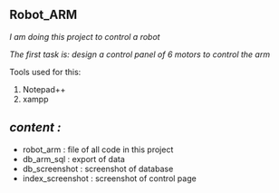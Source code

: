 ## **Robot_ARM**
_I am doing this project to control a robot_

_The first task is: design a control panel of 6 motors to control the arm_

Tools used for this:
1. Notepad++
2. xampp


## _content :_

* robot_arm : file of all code in this project 
* db_arm_sql : export of data
* db_screenshot : screenshot of database 
* index_screenshot : screenshot of control page
